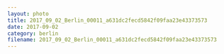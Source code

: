 ```yaml
---
layout: photo
title: 2017_09_02_Berlin_00011_a631dc2fecd5842f09faa23e43373573
date: 2017-09-02
category: berlin
filename: 2017_09_02_Berlin_00011_a631dc2fecd5842f09faa23e43373573
---
```

